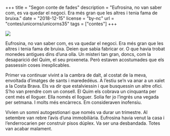+++
title = "Segon conte de fades"
description = "Eufrosina, no van saber com, es va quedar el negoci. Era més gran que les altres i tenia fama de bruixa."
date = "2018-12-15"
license = "by-nc"
url = "contes/unicorns/unicorns35"
tags = ["contes"]
+++

<img class="drawing" src="/contes/unicorns/tovallons/200/34.jpg">

Eufrosina, no van saber com, es va quedar el negoci. Era més gran que les altres i tenia fama de bruixa. Deien que sabia fabricar or. O que havia trobat monedes antigues dins d’una olla. Un misteri tan gran, doncs, com la desaparició del Quim, el seu proxeneta. Però estaven acostumades que els passessin coses inexplicables.

Primer va continuar vivint a la cambra de dalt, al costat de la meva, envoltada d’imatges de sants i marededéus. A l’estiu se’n va anar a un xalet a la Costa Brava. Els va dir que estalviessin i que busquessin un altre ofici. S’ho van prendre com un consell. El Quim els cobrava un cinquanta per cent més el lloguer. Ella només el lloguer. Solia fer jo l’ingrés una vegada per setmana. I molts més encàrrecs. Em consideraven inofensiu.

Vivien un somni autogestionari que només va durar un trimestre. Al setembre van rebre l’avís d’una immobiliària. Eufrosina havia venut la casa i l’enderrocarien per construir pisos dúplex. Va ser una desbandada. Totes van acabar malament.


